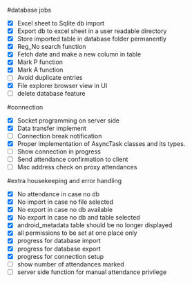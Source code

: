 #database jobs
- [x] Excel sheet to Sqlite db import
- [x] Export db to excel sheet in a user readable directory
- [x] Store imported table in database folder permanently
- [x] Reg_No search function
- [x] Fetch date and make a new column in table
- [x] Mark P function
- [x] Mark A function
- [ ] Avoid duplicate entries
- [x] File explorer browser view in UI
- [ ] delete database feature

#connection
- [x] Socket programming on server side
- [x] Data transfer implement
- [ ] Connection break notification
- [x] Proper implementation of AsyncTask classes and its types.
- [ ] Show connection in progress
- [ ] Send attendance confirmation to client
- [ ] Mac address check on proxy attendances

#extra housekeeping and error handling
- [x] No attendance in case no db
- [x] No import in case no file selected
- [x] No export in case no db available
- [x] No export in case no db and table selected
- [x] android_metadata table should be no longer displayed
- [x] all permissions to be set at one place only
- [x] progress for database import
- [x] progress for database export
- [x] progress for connection setup
- [ ] show number of attendances marked
- [ ] server side function for manual attendance privilege